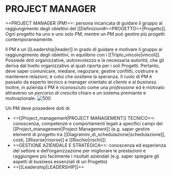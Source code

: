 # PROJECT MANAGER
==PROJECT MANAGER (PM)==: persona incaricata di guidare il gruppo al raggiungimento degli obiettivi del [[Definizioni#==PROGETTO==|Progetto]].
Ogni progetto ha uno e uno solo PM, mentre un PM può gestire più progetti contemporaneamente.

Il PM è un [[Leadership|leader]] in grado di guidare e motivare il gruppo al raggiungimento degli obiettivi, in equilibrio con i [[Triplo_vincolo|vincoli]]. Possiede doti organizzative, _autorevolezza_ e la necessaria _autorità_, che gli deriva dal livello organizzativo al quali riporta per i soli Progetti. Pertanto, deve saper comunicare, mediare, negoziare, gestire conflitti, costruire e mantenere relazioni; è colui che sostiene la speranza.
Il ruolo di PM è passato da esperto tecnico a manager orientato al _cliente_ e al _business_. Inoltre, in azienda il PM è riconosciuto come una _professione_ ed è motivato attraverso un _percorso di crescita_ chiaro e un sistema premiante e motivazionale.
![500](pm.png)

Un PM deve possedere doti di:
- ==[[Project_management|PROJECT MANAGEMENT]] TECNICO==:
	conoscenza, competenze e comportamenti legati a specifici campi del [[Project_management|Project Management]] (e.g. saper gestire elementi di progetto tra [[Diagrammi_di_schedulazione|schedulazione]], costi, [[Risorse|risorse]] e [[Rischio|rischi]])
- ==GESTIONE AZIENDALE E STRATEGICA==:
	conoscenza ed esperienza del settore e dell’organizzazione per migliorare le prestazioni e raggiungere più facilmente i risultati aziendali (e.g. saper spiegare gli aspetti di business essenziali di un Progetto)
- ==[[Leadership|LEADERSHIP]]==